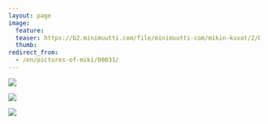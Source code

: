 ```yaml
---
layout: page
image:
  feature:
  teaser: https://b2.minimuutti.com/file/minimuutti-com/mikin-kuvat/2/DSC11443-245px.jpg
  thumb:
redirect_from:
  - /en/pictures-of-miki/00031/
---
```


![](https://b2.minimuutti.com/file/minimuutti-com/mikin-kuvat/2/DSC11356-800px.jpg)

![](https://b2.minimuutti.com/file/minimuutti-com/mikin-kuvat/2/DSC11424-800px.jpg)

![](https://b2.minimuutti.com/file/minimuutti-com/mikin-kuvat/2/DSC11443-800px.jpg)
